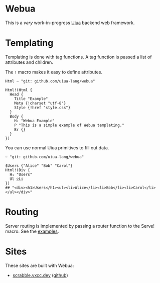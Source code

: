 # Webua

This is a *very* work-in-progress [Uiua](https://uiua.org) backend web framework.

# Templating

Templating is done with tag functions. A tag function is passed a list of attributes and children. 

The `!` macro makes it easy to define attributes.

```uiua
Html ~ "git: github.com/uiua-lang/webua"

Html!(Html {
  Head {
    Title "Example"
    Meta {!charset "utf-8"}
    Style {!href "style.css"}
  }
  Body {
    H₁ "Webua Example"
    P "This is a simple example of Webua templating."
    Br {}
  }
})
```

You can use normal Uiua primitives to fill out data.

```uiua
~ "git: github.com/uiua-lang/webua"

$Users {"Alice" "Bob" "Carol"}
Html!(Div {
  H₁ "Users"
  Ul ⍚Li
})
## "<div><h1>Users</h1><ul><li>Alice</li><li>Bob</li><li>Carol</li></ul></div>"
```

# Routing

Server routing is implemented by passing a router function to the Serve! macro. See the [examples](https://github.com/uiua-lang/webua/tree/main/examples).

# Sites

These sites are built with Webua:
- [scrabble.vxcc.dev](https://scrabble.vxcc.dev) ([github](https://github.com/Jacob-Lockwood/scrabble-dictionary))